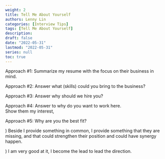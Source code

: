 ```yaml
---
weight: 2
title: Tell Me About Yourself
authors: Lenny Lin
categories: [Interview Tips]
tags: [Tell Me About Yourself]
description: 
draft: false
date: "2022-05-31"
lastmod: "2022-05-31"
series: null
toc: true
---
```




Approach #1: Summarize my resume with the focus on their business in mind.     


Approach #2: Answer what (skills) could you bring to the business?  


Approach #3: Answer why should we hire you?  


Approach #4: Answer to why do you want to work here.  
Show them my interest, 

Approach #5: Why are you the best fit?




) Beside I provide something in common, I provide something that they are missing, and that could strengthen their position and could have synergy happen.

) I am very good at it, I become the lead to lead the direction.  